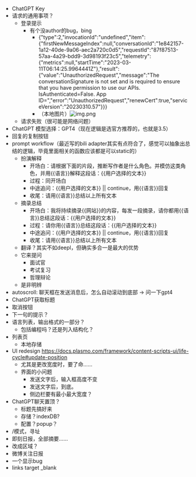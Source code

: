 - ChatGPT Key
- 请求的通用事项？
  - 登录提示
    - 有个没author的bug，bing
        - {"type":2,"invocationId":"undefined","item":{"firstNewMessageIndex":null,"conversationId":"1e842157-1a12-40de-9a06-aec2a720c0d5","requestId":"87f87513-57aa-4a29-bdd9-3d98193f23c5","telemetry":{"metrics":null,"startTime":"2023-03-11T06:14:25.9964441Z"},"result":{"value":"UnauthorizedRequest","message":"The conversationSignature is not set and is required to ensure that you have permission to use our APIs. IsAuthenticated=False. App ID=","error":"UnauthorizedRequest","renewCert":true,"serviceVersion":"20230310.57"}}}
        - （本地图片）![img.png](build/img.png)
  - 请求失败（很可能是网络问题）
- ChatGPT 模型选择：GPT4（现在逻辑是选官方推荐的，也就是3.5）
- 回复的复制按钮
- prompt workflow（最近写的bili adapter其实有点符合了，感觉可以抽象出总结的逻辑，毕竟里面相关的函数应该都是可以static的）
  - 扮演解释
    - 开场白：请根据下面的片段，推断写作者是什么角色。并模仿这类角色，并用{{语言}}解释这段话：{{用户选择的文本}}
    - 过程：同开场白
    - 中途追问：{{用户选择的文本}} || continue，用{{语言}}回复
    - 收尾：请用{{语言}}总结以上所有文本
  - 摘录总结
    - 开场白：我将持续摘录{{网站}}的内容，每发一段摘录，请你都用{{语言}}总结这段话：{{用户选择的文本}}
    - 过程：请你用{{语言}}总结这段话：{{用户选择的文本}}
    - 中途追问：{{用户选择的文本}} || continue，用{{语言}}回复
    - 收尾：请用{{语言}}总结以上所有文本
  - 翻译？其实不如deepl，但确实多合一是最大的优势
  - 它来提问
    - 面试官
    - 考试复习
    - 哲理辩论
  - 是非明辨
- autoscroll: 聊天框在发送消息后，怎么自动滚动到底部 -> 问一下gpt4
- ChatGPT获取标题
- 取消按钮
- 下一句的提示？
- 语言列表，输出格式的一部分？
  - 包括编程吗？还是列入结构化？
- 列表页
    - 本地存储
- UI redesign https://docs.plasmo.com/framework/content-scripts-ui/life-cycle#update-position
  - 尤其是更改宽度时，要了命……
  - 界面的小问题
    - 发送文字后，输入框高度不变
    - 发送文字后，到底。
    - 侧边栏要有最小最大宽度？
- ChatGPT聊天置顶？
  - 标题先搞好来
  - 存储？indexDB?
  - 配置？popup？
- /模式，寻址
- 即刻日报，全部摘要……
- 改成区域？
- 微博关注日报
- 一个显示bug
- links target _blank

